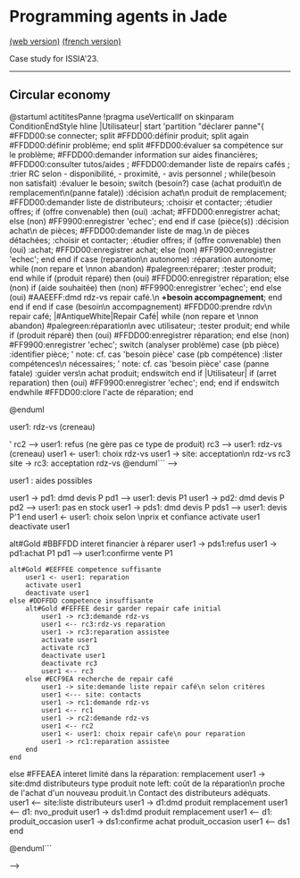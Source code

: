 <meta name="description" content="Programming multi-agent in Java : use of an updated version of the Jade 
platform. Materials for Jade Tutorial : communication, protocols, votes, services, behaviors, ..." />

# Programming agents in Jade

[(web version)](https://emmanueladam.github.io/jade/)
[(french version)](https://github.com/EmmanuelADAM/jade/tree/master/)

Case study for ISSIA'23.

----
## Circular economy

@startuml actititesPanne
!pragma useVerticalIf on
skinparam ConditionEndStyle hline
|Utilisateur|
start
'partition "déclarer panne"{
#FFDD00:se connecter;
split
#FFDD00:définir produit;
split again
#FFDD00:définir problème;
end split
#FFDD00:évaluer sa compétence sur le problème;
#FFDD00:demander information sur aides financières;
#FFDD00:consulter tutos/aides ;
#FFDD00:demander liste de repairs cafés ;
:trier RC selon 
    - disponibilité,
    - proximité,
    - avis personnel ;
while(besoin non satisfait)
:évaluer le besoin;
switch (besoin?)
    case (achat produit\n de remplacement\n(panne fatale))
        :décision achat\n produit de remplacement;
        #FFDD00:demander liste de distributeurs;
        :choisir et contacter;
        :étudier offres;
        if (offre convenable) then (oui)
        :achat;
        #FFDD00:enregistrer achat;
        else (non)
        #FF9900:enregistrer 'echec';
        end
        end if
    case (pièce(s))
        :décision achat\n de pièces;
        #FFDD00:demander liste de mag.\n de pièces détachées;
        :choisir et contacter;
        :étudier offres;
        if (offre convenable) then (oui)
            :achat;
            #FFDD00:enregistrer achat;
        else (non)
            #FF9900:enregistrer 'echec';
        end
end if
case (reparation\n autonome)
        :réparation autonome;
        while (non repare et \nnon abandon)
            #palegreen:réparer;
            :tester produit;
        end while
        if (produit réparé) then (oui)
            #FFDD00:enregistrer réparation;
        else (non)
            if (aide souhaitée) then (non)
                #FF9900:enregistrer 'echec';
                end
            else (oui)
                #AAEEFF:dmd rdz-vs repair café.\n **+besoin accompagnement**;
                end
            end if
        end if
    case (besoin\n accompagnement)
            #FFDD00:prendre rdv\n repair café;
|#AntiqueWhite|Repair Café|
while (non repare et \nnon abandon)
#palegreen:réparation\n avec utilisateur;
:tester produit;
end while
if (produit réparé) then (oui)
#FFDD00:enregistrer réparation;
end
else (non)
#FF9900:enregistrer 'echec';
switch (analyser problème)
case (pb pièce)
:identifier pièce;
'              note: cf. cas 'besoin pièce'
case (pb compétence)
:lister compétences\n nécessaires;
'              note: cf. cas 'besoin pièce'
case (panne fatale)
:guider vers\n achat produit;
endswitch
end if
|Utilisateur|
if (arret reparation) then (oui)
#FF9900:enregistrer 'echec';
end;
end if
endswitch
endwhile
#FFDD00:clore l'acte de réparation;
end

  @enduml


<!--
```
@startuml declarationPanne

participant user1 
participant "Site\nSademaar" as site #coral 
participant "Repair\n Café 1" as rc1 #tan 
participant "Repair\n Café 2" as rc2 #tan 
participant "Repair\n Café 3" as rc3 #tan 

==DECLARE PANNE==
user1 -> site: description \ndu produit en panne
site <- site:choix\nrepair cafés adaptés
site -> rc1: msg1
' site -> rc2: msg1
site -> rc3: msg1
rc1 --> user1: rdz-vs (creneau)
' rc2 --> user1: refus (ne gère pas ce type de produit)
rc3 --> user1: rdz-vs (creneau)
user1 <- user1: choix rdz-vs
user1 -> site: acceptation\n rdz-vs rc3
site -> rc3: acceptation rdz-vs
@enduml```
-->

<!--
```
@startuml reparationPanne
skinparam responseMessageBelowArrow true
participant user1 
participant "Site\nSademaar" as site #coral 
participant "Repair\n Café 1" as rc1 #tan 
participant "Repair\n Café 2" as rc2 #tan 
participant "Repair\n Café 3" as rc3 #tan 
participant "Pièces\n détâchées 1" as pd1 #green 
participant "Pièces\n détâchées 2" as pd2 #green 
participant "Pièces\n détâchées\n2nde main 1" as pds1 #lightgreen 
participant "Distributeur 1" as d1 #cyan 
participant "Distributeur 2" as d2 #cyan 
participant "Distributeur\n2nde main 1" as ds1 #lightcyan 
participant "Distributeur\n2nde main 2" as ds2 #lightcyan 

==ANALYSE :  PANNE REPARABLE PAR/AVEC LA PERSONNE==
user1 -> rc3: presentation produit
activate rc3
activate user1
rc3 -> rc3: analyse produit
rc3 -> user1: pièce P identifiée
deactivate user1
deactivate rc3
group#CCCCFF #EFEFFF dmd devis
user1 -> site: consulter aide financiere
site --> user1 : aides possibles
user1 -> pd1: dmd devis P
pd1 --> user1: devis P1
user1 -> pd2: dmd devis P
pd2 --> user1: pas en stock
user1 -> pds1: dmd devis P
pds1 --> user1: devis P'1
end
user1 <- user1: choix selon \nprix et confiance
activate user1
deactivate user1

alt#Gold #BBFFDD interet financier à réparer
    user1 -> pds1:refus
    user1 -> pd1:achat P1
    pd1 --> user1:confirme vente P1
    
    alt#Gold #EEFFEE competence suffisante
        user1 <- user1: reparation
        activate user1
        deactivate user1
    else #DDFFDD competence insuffisante
        alt#Gold #FEFFEE desir garder repair cafe initial
            user1 -> rc3:demande rdz-vs
            user1 <-- rc3:rdz-vs reparation
            user1 -> rc3:reparation assistee
            activate user1
            activate rc3
            deactivate user1
            deactivate rc3
            user1 <-- rc3
        else #ECF9EA recherche de repair café
            user1 -> site:demande liste repair café\n selon critères
            user1 <--- site: contacts
            user1 -> rc1:demande rdz-vs
            user1 <-- rc1
            user1 -> rc2:demande rdz-vs
            user1 <-- rc2
            user1 <- user1: choix repair cafe\n pour reparation
            user1 -> rc1:reparation assistee
        end
    end
else #FFEAEA interet limité dans la réparation: remplacement
    user1 -> site:dmd distributeurs type produit
    note left: coût de la réparation\n proche de l'achat d'un nouveau produit.\n Contact des distributeurs adéquats.
    user1 <-- site:liste distributeurs
    user1 -> d1:dmd produit remplacement
    user1 <-- d1:  nvo_produit
    user1 -> ds1:dmd produit remplacement
    user1 <-- d1:  produit_occasion
    user1 -> ds1:confirme achat produit_occasion
    user1 <-- ds1
end

@enduml```

-->

<!--
```
@startuml ReparationImpossible

participant user1 
participant "Site\nSademaar" as site #coral 
participant "Repair\n Café 1" as rc1 #tan 
participant "Repair\n Café 2" as rc2 #tan 
participant "Repair\n Café 3" as rc3 #tan 
participant "Pièces\n détâchées 1" as pd1 #green 
participant "Pièces\n détâchées 2" as pd2 #green 
participant "Pièces\n détâchées\n2nde main 1" as pds1 #lightgreen 
participant "Distributeur 1" as d1 #cyan 
participant "Distributeur 2" as d2 #cyan 
participant "Distributeur\n2nde main 1" as ds1 #lightcyan 

==ANALYSE :  PANNE NON REPARABLE PAR/AVEC LA PERSONNE==
    user1 -> site:dmd distributeurs type produit
    note left: panne diagnostiquée\n comme non réparable
    user1 <-- site:liste distributeurs
    user1 -> d1:dmd produit remplacement
    user1 <-- d1:  nvo_produit
    user1 -> ds1:dmd produit remplacement
    user1 <-- ds1:  produit_occasion
    user1 <- user1: choix
    user1 -> d1:refus
    user1 -> ds1:confirme achat produit_occasion
    user1 <-- ds1

@enduml```

-->

